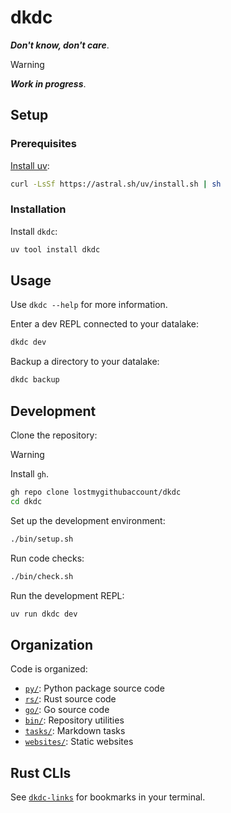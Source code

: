 # dkdc

***Don't know, don't care***.

> [!WARNING]
> ***Work in progress***.

## Setup

### Prerequisites

[Install uv](https://docs.astral.sh/uv/getting-started/installation):

```bash
curl -LsSf https://astral.sh/uv/install.sh | sh
```

### Installation

Install `dkdc`:

```bash
uv tool install dkdc
```

## Usage

Use `dkdc --help` for more information.

Enter a dev REPL connected to your datalake:

```bash
dkdc dev
```

Backup a directory to your datalake:

```bash
dkdc backup
```

## Development

Clone the repository:

> [!WARNING]
> Install `gh`.

```bash
gh repo clone lostmygithubaccount/dkdc
cd dkdc
```

Set up the development environment:

```bash
./bin/setup.sh
```

Run code checks:

```bash
./bin/check.sh
```

Run the development REPL:

```bash
uv run dkdc dev
```

## Organization

Code is organized:

- [`py/`](py): Python package source code
- [`rs/`](rs): Rust source code
- [`go/`](go): Go source code
- [`bin/`](bin): Repository utilities
- [`tasks/`](tasks): Markdown tasks
- [`websites/`](websites): Static websites

## Rust CLIs

See [`dkdc-links`](rs/dkdc-links/README.md) for bookmarks in your terminal.
